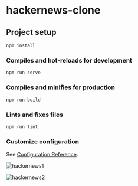 # hackernews-clone

## Project setup
```
npm install
```

### Compiles and hot-reloads for development
```
npm run serve
```

### Compiles and minifies for production
```
npm run build
```

### Lints and fixes files
```
npm run lint
```

### Customize configuration
See [Configuration Reference](https://cli.vuejs.org/config/).


![hackernews1](https://user-images.githubusercontent.com/98938876/180751745-0819d7d4-0a6f-437d-85e5-bba4a5ef8735.png)

![hackernews2](https://user-images.githubusercontent.com/98938876/180752573-75412603-4bd2-4f7d-bfb6-534725e7379b.png)


